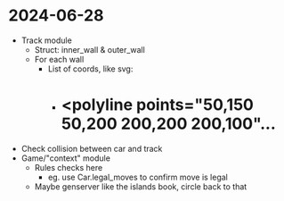 # 2024-06-28
- Track module
  - Struct: inner_wall & outer_wall
  - For each wall
    - List of coords, like svg:
      - # <polyline points="50,150 50,200 200,200 200,100"...
- Check collision between car and track
- Game/"context" module
  - Rules checks here
    - eg. use Car.legal_moves to confirm move is legal
  - Maybe genserver like the islands book, circle back to that
